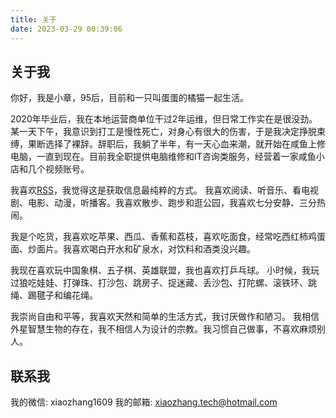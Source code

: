 ```yaml
---
title: 关于
date: 2023-03-29 00:39:06
---
```


<div class="markdown-body">

## 关于我

你好，我是小章，95后，目前和一只叫蛋蛋的橘猫一起生活。

2020年毕业后，我在本地运营商单位干过2年运维，但日常工作实在是很没劲。某一天下午，我意识到打工是慢性死亡，对身心有很大的伤害，于是我决定挣脱束缚，果断选择了裸辞。辞职后，我躺了半年，有一天心血来潮，就开始在咸鱼上修电脑，一直到现在。目前我全职提供电脑维修和IT咨询类服务，经营着一家咸鱼小店和几个视频账号。

我喜欢[RSS](https://zh.wikipedia.org/zh-hans/RSS)，我觉得这是获取信息最纯粹的方式。
我喜欢阅读、听音乐、看电视剧、电影、动漫，听播客。我喜欢散步、跑步和逛公园，我喜欢七分安静、三分热闹。

我是个吃货，我喜欢吃苹果、西瓜、香蕉和荔枝，喜欢吃面食，经常吃西红柿鸡蛋面、炒面片。我喜欢喝白开水和矿泉水，对饮料和酒类没兴趣。

我现在喜欢玩中国象棋、五子棋、英雄联盟，我也喜欢打乒乓球。
小时候，我玩过狼吃娃娃、打弹珠、打沙包、跳房子、捉迷藏、丢沙包、打陀螺、滚铁环、跳绳、踢毽子和编花绳。

我崇尚自由和平等，我喜欢天然和简单的生活方式，我讨厌做作和陋习。
我相信外星智慧生物的存在，我不相信人为设计的宗教。我习惯自己做事，不喜欢麻烦别人。

## 联系我

我的微信: xiaozhang1609
我的邮箱: <xiaozhang.tech@hotmail.com>

</div>
